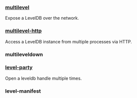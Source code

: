 ### [multilevel](https://github.com/juliangruber/multilevel)

Expose a LevelDB over the network.

### [multilevel-http](https://github.com/juliangruber/multilevel-http)

Access a LevelDB instance from multiple processes via HTTP.

### multileveldown

### [level-party](https://github.com/substack/level-party)

Open a leveldb handle multiple times.

### level-manifest
